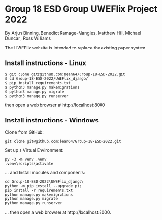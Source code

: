 Group 18 ESD Group UWEFlix Project 2022
===============================

By Arjun Binning, Benedict Ramage-Mangles, Matthew Hill, Michael Duncan, Ross Williams

The UWEFlix website is intended to replace the existing paper system.

Install instructions - Linux
-----
```
$ git clone git@github.com:bean64/Group-18-ESD-2022.git
$ cd Group-18-ESD-2022/UWEFlix_django/
$ pip install requirements.txt
$ python3 manage.py makemigrations
$ python3 manage.py migrate
$ python3 manage.py runserver
```
then open a web browser at http://localhost:8000

Install instructions - Windows
-----
Clone from GitHub:
```
git clone git@github.com:bean64/Group-18-ESD-2022.git
```
Set up a Virtual Environment:
```
py -3 -m venv .venv
.venv\scripts\activate
```
... and Install modules and components:
``` 
cd Group-18-ESD-2022\UWEFlix_django\
python -m pip install --upgrade pip
pip install -r requirements.txt
python manage.py makemigrations
python manage.py migrate
python manage.py runserver
```
... then open a web browser at http://localhost:8000.
